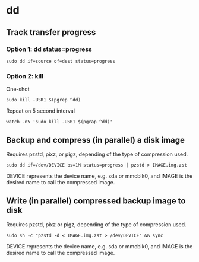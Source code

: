 # dd

## Track transfer progress

### Option 1: dd status=progress

```
sudo dd if=source of=dest status=progress
```


### Option 2: kill

One-shot
```
sudo kill -USR1 $(pgrep ^dd)
```

Repeat on 5 second interval
```
watch -n5 'sudo kill -USR1 $(pgrap ^dd)'
```


## Backup and compress (in parallel) a disk image

Requires pzstd, pixz, or pigz, depending of the type of compression used.

```
sudo dd if=/dev/DEVICE bs=1M status=progress | pzstd > IMAGE.img.zst
```

DEVICE represents the device name, e.g. sda or mmcblk0, and IMAGE is the
desired name to call the compressed image.


## Write (in parallel) compressed backup image to disk

Requires pzstd, pixz or pigz, depending of the type of compression used.
```
sudo sh -c "pzstd -d < IMAGE.img.zst > /dev/DEVICE" && sync
```

DEVICE represents the device name, e.g. sda or mmcblk0, and IMAGE is the
desired name to call the compressed image.
